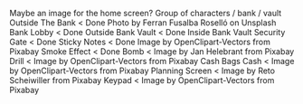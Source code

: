 Maybe an image for the home screen? Group of characters / bank / vault 
Outside The Bank < Done Photo by Ferran Fusalba Roselló on Unsplash
Bank Lobby < Done
Outside Bank Vault < Done
Inside Bank Vault
Security Gate < Done
Sticky Notes < Done Image by OpenClipart-Vectors from Pixabay
Smoke Effect < Done
Bomb < Image by Jan Helebrant from Pixabay
Drill < Image by OpenClipart-Vectors from Pixabay
Cash Bags
Cash < Image by OpenClipart-Vectors from Pixabay
Planning Screen < Image by Reto Scheiwiller from Pixabay
Keypad < Image by OpenClipart-Vectors from Pixabay 